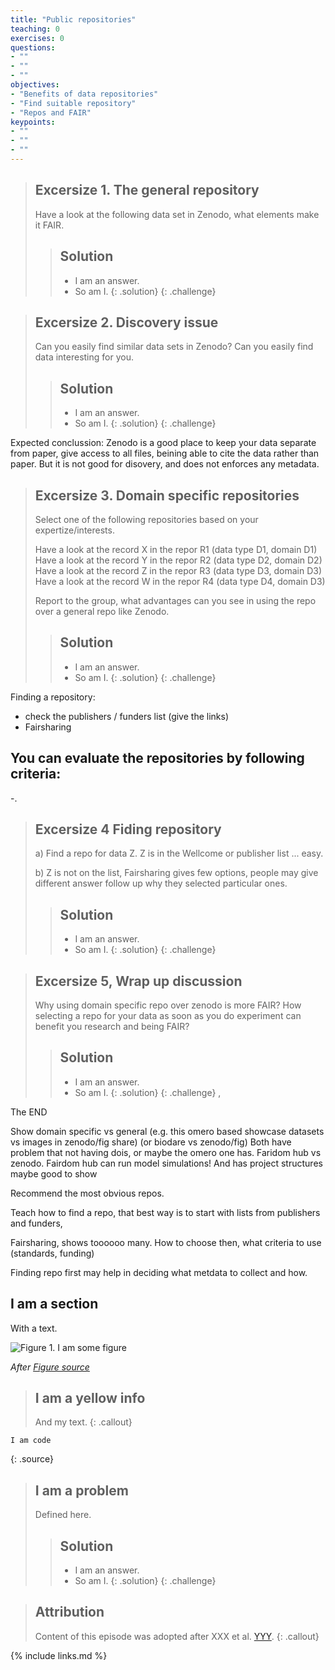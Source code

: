 ```yaml
---
title: "Public repositories"
teaching: 0
exercises: 0
questions:
- ""
- ""
- ""
objectives:
- "Benefits of data repositories"
- "Find suitable repository"
- "Repos and FAIR"
keypoints:
- ""
- ""
- ""
---
```


> ## Excersize 1. The general repository
>
> Have a look at the following data set in Zenodo, what elements make it FAIR.
>
>> ## Solution
>>
>> *   I am an answer.
>> *   So am I.
> {: .solution}
{: .challenge}

> ## Excersize 2. Discovery issue
>
> Can you easily find similar data sets in Zenodo? Can you easily find data interesting for you.
>> ## Solution
>>
>> *   I am an answer.
>> *   So am I.
> {: .solution}
{: .challenge}


Expected conclussion: Zenodo is a good place to keep your data separate from paper, give access to all files, beining
able to cite the data rather than paper. 
But it is not good for disovery, and does not enforces any metadata.


> ## Excersize 3. Domain specific repositories
> 
> Select one of the following repositories based on your expertize/interests.
>
> Have a look at the record X in the repor R1 (data type D1, domain D1)
> Have a look at the record Y in the repor R2 (data type D2, domain D2)
> Have a look at the record Z in the repor R3 (data type D3, domain D3)
> Have a look at the record W in the repor R4 (data type D4, domain D3)
>
> Report to the group, what advantages can you see in using the repo over a general repo like Zenodo.
>> ## Solution
>>
>> *   I am an answer.
>> *   So am I.
> {: .solution}
{: .challenge}


Finding a repository:
- check the publishers / funders list (give the links)
- Fairsharing

You can evaluate the repositories by following criteria:
-
-.

> ## Excersize 4 Fiding repository
>
> a) Find a repo for data Z.
> Z is in the Wellcome or publisher list ... easy.
>
> b) Z is not on the list, 
> Fairsharing gives few options, people may give different answer follow up why they selected particular ones.
>
>> ## Solution
>>
>> *   I am an answer.
>> *   So am I.
> {: .solution}
{: .challenge}

> ## Excersize 5, Wrap up discussion
>
> Why using domain specific repo over zenodo is more FAIR?
> How selecting a repo for your data as soon as you do experiment can benefit you research and being FAIR?
>
>> ## Solution
>>
>> *   I am an answer.
>> *   So am I.
> {: .solution}
{: .challenge}
, 


The END






Show domain specific vs general 
(e.g. this omero based showcase datasets vs images in zenodo/fig share)
(or biodare vs zenodo/fig)
Both have problem that not having dois, or maybe the omero one has.
Faridom hub vs zenodo. Fairdom hub can run model simulations! And has project structures
maybe good to show

Recommend the most obvious repos.

Teach how to find a repo, that best way is to start with lists from publishers and funders,

Fairsharing, shows toooooo many. How to choose then, what criteria to use (standards, funding)

Finding repo first may help in deciding what metdata to collect and how.

## I am a section

With a text.

![Figure 1. I am some figure](../fig/figure_file.jpg)

*After [Figure source](https://www.figure.link/)*


> ## I am a yellow info
>
> And my text.
{: .callout}


~~~
I am code
~~~
{: .source}


> ## I am a problem
>
> Defined here.
>
>> ## Solution
>>
>> *   I am an answer.
>> *   So am I.
> {: .solution}
{: .challenge}


> ## Attribution
> Content of this episode was adopted after XXX et al.
> [YYY](https://biodare2.ed.ac.uk).
{: .callout}


{% include links.md %}
